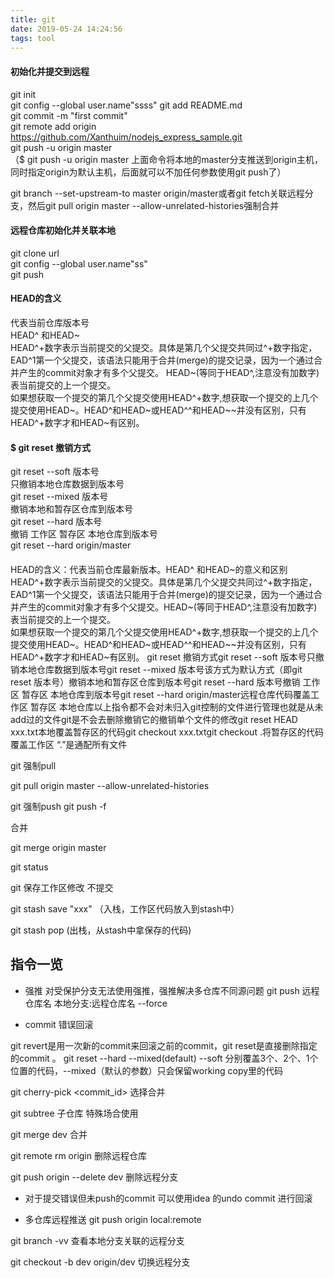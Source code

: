 ```yaml
---
title: git
date: 2019-05-24 14:24:56
tags: tool
---
```


#### 初始化并提交到远程

git init <br>
git config --global user.name"ssss"
git add README.md <br>
git commit -m "first commit" <br>
git remote add origin https://github.com/Xanthuim/nodejs_express_sample.git <br>
git push -u origin master <br>（$ git push -u origin master 上面命令将本地的master分支推送到origin主机，同时指定origin为默认主机，后面就可以不加任何参数使用git push了）

<!--more-->

git branch --set-upstream-to master origin/master或者git fetch关联远程分支，然后git pull origin master --allow-unrelated-histories强制合并

#### 远程仓库初始化并关联本地

git clone url<br>
git config --global user.name"ss"<br>
git push<br>

#### HEAD的含义

代表当前仓库版本号<br>
HEAD^ 和HEAD~<br>
HEAD^+数字表示当前提交的父提交。具体是第几个父提交共同过^+数字指定，EAD^1第一个父提交，该语法只能用于合并(merge)的提交记录，因为一个通过合并产生的commit对象才有多个父提交。
HEAD~(等同于HEAD^,注意没有加数字)表当前提交的上一个提交。<br>
如果想获取一个提交的第几个父提交使用HEAD^+数字,想获取一个提交的上几个提交使用HEAD~。HEAD^和HEAD~或HEAD^^和HEAD~~并没有区别，只有HEAD^+数字才和HEAD~有区别。

#### $ git reset 撤销方式

git reset --soft 版本号<br>
只撤销本地仓库数据到版本号 <br>
git reset --mixed 版本号<br>
撤销本地和暂存区仓库到版本号<br>
git reset --hard 版本号<br>
撤销 工作区 暂存区 本地仓库到版本号<br>
git reset --hard origin/master<br>
####

HEAD的含义：代表当前仓库最新版本。HEAD^ 和HEAD~的意义和区别HEAD^+数字表示当前提交的父提交。具体是第几个父提交共同过^+数字指定，EAD^1第一个父提交，该语法只能用于合并(merge)的提交记录，因为一个通过合并产生的commit对象才有多个父提交。HEAD~(等同于HEAD^,注意没有加数字)表当前提交的上一个提交。<br>如果想获取一个提交的第几个父提交使用HEAD^+数字,想获取一个提交的上几个提交使用HEAD~。HEAD^和HEAD~或HEAD^^和HEAD~~并没有区别，只有HEAD^+数字才和HEAD~有区别。 git reset 撤销方式git reset --soft 版本号只撤销本地仓库数据到版本号git reset --mixed 版本号该方式为默认方式（即git reset 版本号）撤销本地和暂存区仓库到版本号git reset --hard 版本号撤销 工作区 暂存区 本地仓库到版本号git reset --hard origin/master远程仓库代码覆盖工作区 暂存区 本地仓库以上指令都不会对未归入git控制的文件进行管理也就是从未add过的文件git是不会去删除撤销它的撤销单个文件的修改git reset HEAD xxx.txt本地覆盖暂存区的代码git checkout xxx.txtgit checkout .将暂存区的代码覆盖工作区 “.”是通配所有文件

git 强制pull 

git pull origin master --allow-unrelated-histories 

git 强制push git push -f 

合并

git merge origin master 

git status

git 保存工作区修改 不提交

git stash save "xxx" （入栈，工作区代码放入到stash中）

git stash pop (出栈，从stash中拿保存的代码)

## 指令一览

- 强推
对受保护分支无法使用强推，强推解决多仓库不同源问题
git push 远程仓库名 本地分支:远程仓库名 --force

- commit 错误回滚

git revert是用一次新的commit来回滚之前的commit，git reset是直接删除指定的commit 。
git reset --hard --mixed(default) --soft 分别覆盖3个、2个、1个位置的代码，--mixed（默认的参数）只会保留working copy里的代码

git cherry-pick <commit_id> 选择合并

git subtree 子仓库 特殊场合使用

git merge dev 合并

git remote rm origin 删除远程仓库

git push origin --delete dev 删除远程分支

- 对于提交错误但未push的commit 可以使用idea 的undo commit 进行回滚

- 多仓库远程推送 git push origin local:remote

git branch -vv 查看本地分支关联的远程分支

git checkout -b dev origin/dev   切换远程分支